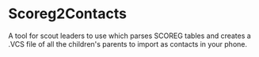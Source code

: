# Scoreg2Contacts
A tool for scout leaders to use which parses SCOREG tables and creates a .VCS file of all the children's parents to import as contacts in your phone.
